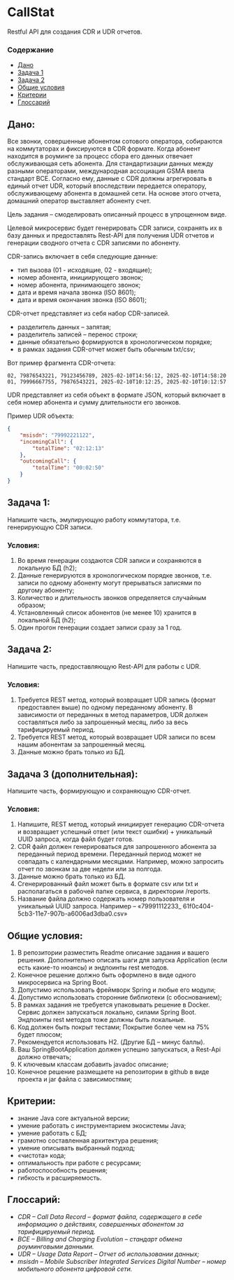 # CallStat

Restful API для создания CDR и UDR отчетов.

### Содержание

* [Дано](#дано)
* [Задача 1](#задача-1)
* [Задача 2](#задача-2)
* [Общие условия](#общие-условия)
* [Критерии](#критерии)
* [Глоссарий](#глоссарий)


## Дано:

Все звонки, совершенные абонентом сотового оператора, собираются на коммутаторах и фиксируются в CDR формате. Когда абонент находится в роуминге за процесс сбора его данных отвечает обслуживающая сеть абонента. Для стандартизации данных между разными операторами, международная ассоциация GSMA ввела стандарт BCE. Согласно ему, данные с CDR должны агрегировать в единый отчет UDR, который впоследствии передается оператору, обслуживающему абонента в домашней сети. На основе этого отчета, домашний оператор выставляет абоненту счет.

Цель задания – смоделировать описанный процесс в упрощенном виде.

Целевой микросервис будет генерировать CDR записи, сохранять их в базу данных и предоставлять Rest-API для получения UDR отчетов и генерации сводного отчета с CDR записями по абоненту.

CDR-запись включает в себя следующие данные:

* тип вызова (01 - исходящие, 02 - входящие);
* номер абонента, инициирующего звонок;
* номер абонента, принимающего звонок;
* дата и время начала звонка (ISO 8601);
* дата и время окончания звонка (ISO 8601);

CDR-отчет представляет из себя набор CDR-записей.

* разделитель данных – запятая;
* разделитель записей – перенос строки;
* данные обязательно формируются в хронологическом порядке;
* в рамках задания CDR-отчет может быть обычным txt/csv;

Вот пример фрагмента CDR-отчета:

```csv
02, 79876543221, 79123456789, 2025-02-10T14:56:12, 2025-02-10T14:58:20
01, 79996667755, 79876543221, 2025-02-10T10:12:25, 2025-02-10T10:12:57
```

UDR представляет из себя объект в формате JSON, который включает в себя номер абонента и сумму длительности его звонков.

Пример UDR объекта:

```json
{
    "msisdn": "79992221122",
    "incomingCall": {
        "totalTime": "02:12:13"
    },
    "outcomingCall": {
        "totalTime": "00:02:50"
    }
}
```

## Задача 1:

Напишите часть, эмулирующую работу коммутатора, т.е. генерирующую CDR записи.

### Условия:

1. Во время генерации создаются CDR записи и сохраняются в локальную БД (h2);
2. Данные генерируются в хронологическом порядке звонков, т.е. записи по одному абоненту могут прерываться записями по другому абоненту;
3. Количество и длительность звонков определяется случайным образом;
4. Установленный список абонентов (не менее 10) хранится в локальной БД (h2);
5. Один прогон генерации создает записи сразу за 1 год.

## Задача 2:

Напишите часть, предоставляющую Rest-API для работы с UDR.

### Условия:

1. Требуется REST метод, который возвращает UDR запись (формат предоставлен выше) по одному переданному абоненту. В зависимости от переданных в метод параметров, UDR должен составляться либо за запрошенный месяц, либо за весь тарифицируемый период.
2. Требуется REST метод, который возвращает UDR записи по всем нашим абонентам за запрошенный месяц.
3. Данные можно брать только из БД.

## Задача 3 (дополнительная):

Напишите часть, формирующую и сохраняющую CDR-отчет.

### Условия:

1. Напишите, REST метод, который инициирует генерацию CDR-отчета и возвращает успешный ответ (или текст ошибки) + уникальный UUID запроса, когда файл будет готов.
2. CDR файл должен генерироваться для запрошенного абонента за переданный период времени. Переданный период может не совпадать с календарными месяцами. Например, можно запросить отчет по звонкам за две недели или за полгода.
3. Данные можно брать только из БД.
4. Сгенерированный файл может быть в формате csv или txt и располагаться в рабочей папке сервиса, в директории /reports.
5. Название файла должно содержать номер пользователя и уникальный UUID запроса. Например – «79991112233_ 61f0c404-5cb3-11e7-907b-a6006ad3dba0.csv»
 
## Общие условия:

1. В репозитории разместить Readme описание задания и вашего решения. Дополнительно описать шаги для запуска Application (если есть какие-то нюансы) и эндпоинты rest методов.
2. Конечное решение должно быть оформлено в виде одного микросервиса на Spring Boot.
3. Допустимо использовать фреймворк Spring и любые его модули;
4. Допустимо использовать сторонние библиотеки (с обоснованием);
5. В рамках задания не требуется упаковывать решение в Docker. Сервис должен запускаться локально, силами Spring Boot. Эндпоинты rest методов тоже должны быть локальные.
6. Код должен быть покрыт тестами; Покрытие более чем на 75% будет плюсом;
7. Рекомендуется использовать H2. (Другие БД – минус баллы).
8. Ваш SpringBootApplication должен успешно запускаться, а Rest-Api должно отвечать;
9. К ключевым классам добавить javadoc описание;
10. Конечное решение размещаете на репозитории в github в виде проекта и jar файла с зависимостями;

## Критерии:

* знание Java core актуальной версии;
* умение работать с инструментарием экосистемы Java;
* умение работать с БД;
* грамотно составленная архитектура решения;
* умение описывать выбранный подход;
* «чистота» кода;
* оптимальность при работе с ресурсами;
* работоспособность решения;
* гибкость и расширяемость.

## Глоссарий:

* _CDR – Call Data Record – формат файла, содержащего в себе информацию о действиях, совершенных абонентом за тарифицируемый период._
* _BCE – Billing and Charging Evolution – стандарт обмена роуминговыми данными._
* _UDR – Usage Data Report – Отчет об использовании данных;_
* _msisdn – Mobile Subscriber Integrated Services Digital Number – номер мобильного абонента цифровой сети._
